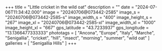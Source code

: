 +++
title = "Little cricket in the wild oat"
description = ""
date = "2024-07-06T11:34:42.000"
image = "20240706@073442-2585"
image_s = "20240706@073442-2585-s"
image_width_s = "400"
image_height_s = "267"
image_xl = "20240706@073442-2585-xl"
image_width_xl = "1000"
image_height_xl = "667"
gps_latitude = "43.7233937"
gps_longitude = "13.1366477333333"
phototags = [ "Ancona", "Europe", "Italy", "Marche", "Senigallia", "cricket", "hill", "insect", "morning", "summer", "wild oat" ]
galleries = [ "Senigallia Hills" ]
+++
